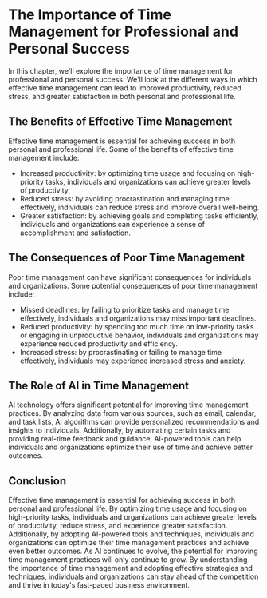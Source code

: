 The Importance of Time Management for Professional and Personal Success
================================================================================================

In this chapter, we'll explore the importance of time management for professional and personal success. We'll look at the different ways in which effective time management can lead to improved productivity, reduced stress, and greater satisfaction in both personal and professional life.

The Benefits of Effective Time Management
-----------------------------------------

Effective time management is essential for achieving success in both personal and professional life. Some of the benefits of effective time management include:

* Increased productivity: by optimizing time usage and focusing on high-priority tasks, individuals and organizations can achieve greater levels of productivity.
* Reduced stress: by avoiding procrastination and managing time effectively, individuals can reduce stress and improve overall well-being.
* Greater satisfaction: by achieving goals and completing tasks efficiently, individuals and organizations can experience a sense of accomplishment and satisfaction.

The Consequences of Poor Time Management
----------------------------------------

Poor time management can have significant consequences for individuals and organizations. Some potential consequences of poor time management include:

* Missed deadlines: by failing to prioritize tasks and manage time effectively, individuals and organizations may miss important deadlines.
* Reduced productivity: by spending too much time on low-priority tasks or engaging in unproductive behavior, individuals and organizations may experience reduced productivity and efficiency.
* Increased stress: by procrastinating or failing to manage time effectively, individuals may experience increased stress and anxiety.

The Role of AI in Time Management
---------------------------------

AI technology offers significant potential for improving time management practices. By analyzing data from various sources, such as email, calendar, and task lists, AI algorithms can provide personalized recommendations and insights to individuals. Additionally, by automating certain tasks and providing real-time feedback and guidance, AI-powered tools can help individuals and organizations optimize their use of time and achieve better outcomes.

Conclusion
----------

Effective time management is essential for achieving success in both personal and professional life. By optimizing time usage and focusing on high-priority tasks, individuals and organizations can achieve greater levels of productivity, reduce stress, and experience greater satisfaction. Additionally, by adopting AI-powered tools and techniques, individuals and organizations can optimize their time management practices and achieve even better outcomes. As AI continues to evolve, the potential for improving time management practices will only continue to grow. By understanding the importance of time management and adopting effective strategies and techniques, individuals and organizations can stay ahead of the competition and thrive in today's fast-paced business environment.
